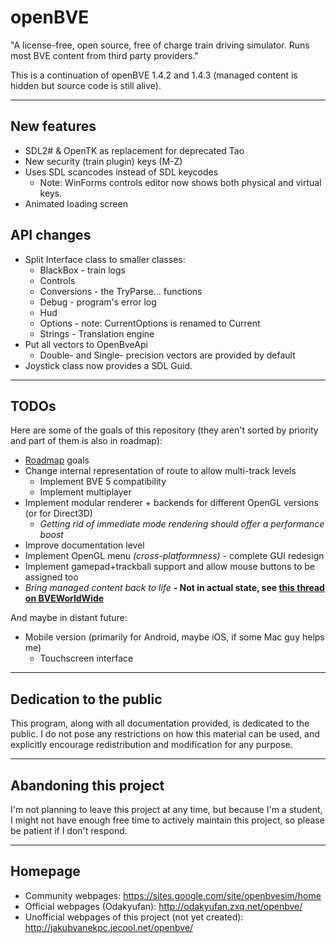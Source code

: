 openBVE
=======
"A license-free, open source, free of charge train driving simulator. Runs most BVE content from third party providers."

This is a continuation of openBVE 1.4.2 and 1.4.3 (managed content is hidden but source code is still alive).

------------
New features
------------
* SDL2# & OpenTK as replacement for deprecated Tao
* New security (train plugin) keys (M-Z)
* Uses SDL scancodes instead of SDL keycodes
  * Note: WinForms controls editor now shows both physical and virtual keys.
* Animated loading screen

API changes
-----------
* Split Interface class to smaller classes:
  * BlackBox - train logs
  * Controls
  * Conversions - the TryParse... functions
  * Debug - program's error log
  * Hud
  * Options - note: CurrentOptions is renamed to Current
  * Strings - Translation engine
* Put all vectors to OpenBveApi
  * Double- and Single- precision vectors are provided by default
* Joystick class now provides a SDL Guid.

-----
TODOs
-----
Here are some of the goals of this repository (they aren't sorted by priority and part of them is also in roadmap):

* [Roadmap](https://sites.google.com/site/openbvesim/Roadmap) goals
* Change internal representation of route to allow multi-track levels
  * Implement BVE 5 compatibility
  * Implement multiplayer
* Implement modular renderer + backends for different OpenGL versions (or for Direct3D)
  * *Getting rid of immediate mode rendering should offer a performance boost*
* Improve documentation level
* Implement OpenGL menu *(cross-platformness)* - complete GUI redesign
* Implement gamepad+trackball support and allow mouse buttons to be assigned too
* *Bring managed content back to life* **- Not in actual state, see [this thread on BVEWorldWide](http://bveworldwide.unlimitedboard.com/t439p120-development-discontinued-discussing-the-direction-to-go)**

And maybe in distant future:

* Mobile version (primarily for Android, maybe iOS, if some Mac guy helps me)
  * Touchscreen interface

------------------------
Dedication to the public
------------------------
This program, along with all documentation provided, is dedicated
to the public. I do not pose any restrictions on how this material
can be used, and explicitly encourage redistribution and
modification for any purpose.

-----------------------
Abandoning this project
-----------------------
I'm not planning to leave this project at any time, but because I'm a student, I might not have enough free time to actively maintain this project, so please be patient if I don't respond.

--------
Homepage
--------

* Community webpages: <https://sites.google.com/site/openbvesim/home>
* Official webpages (Odakyufan): <http://odakyufan.zxq.net/openbve/>
* Unofficial webpages of this project (not yet created): <http://jakubvanekpc.jecool.net/openbve/>
